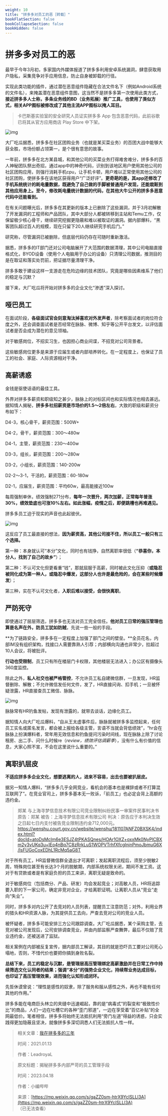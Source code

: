 ```yaml
---
weight: 10
title: "拼多多对员工的恶［转载］"
bookFlatSection: false
bookCollapseSection: false
bookHidden: false
---
```


# 拼多多对员工的恶

最早于今年3月初，多家国内外媒体报道了拼多多利用安卓系统漏洞，肆意获取用户隐私，采集竞争对手应用信息，防止自身被卸载的行径。

实现此类功能的插件，通过潜在恶意组件隐藏在合法文件名下（例如Android系统的文件名），来掩盖潜在恶意组件意图，这当然不是拼多多第一次使用此类方式，**接近拼多多人士称，多条业务线的BD（业务拓展）推广工具，也使用了类似方式，相关APP图标被修改成了其他主流APP图标以掩人耳目。**

> 卡巴斯基实验室的安全研究人员证实拼多多 App 包含恶意代码，此前谷歌已将其从官方应用商店 Play Store 中下架。

![img](https://fo.lioil.live/photo/pinduoduo-report.jpg)

大厂吃瓜据悉，拼多多在社区团购业务（也就是某买菜业务）的百团大战中能够大获全胜，市场份额占领第一，是个很有意思的故事。

一年前，拼多多在北方某县城，和其他公司的买菜业务打得难舍难分，拼多多的百人神秘团队祭出奇招，通过app中的神奇代码，识别到该地区用户使用其他公司的社区团购应用，则强行消耗手机cpu，让手机卡顿，用户难以正常使用其他公司的社区团购，使拼多多在该地区获得用户“广泛好评”。**更奇葩的是，其app还修改了手机系统统计的耗电量数据，既避免了自己做的手脚被普通用户发现，还能栽赃到其他应用身上。至今，修改耗电量统计数据的代码，在其他大牛公开的拼多多恶意代码中还能看到。**

在有关问题曝光后，拼多多在其更新的版本上已删除了这些漏洞，并于3月初解散了开发漏洞的工程师和产品团队，其中大部分人都被转移到主站和Temu工作，仅保留极少核心骨干，继续研究挖掘更隐蔽和难以被取证的漏洞。据内部爆料，“黑客团队超过百人的规模，现在只留下20人继续研究手机后门。”

研究称，尽管漏洞已被删除，但底层代码仍存在可随时重新激活。

据悉，拼多多的IT部门还对公司电脑展开了大范围的数据清理，其中公司电脑直接格式化，BYOD设备（使用个人电脑用于办公的设备）只清理公司数据，推测目的是在取证和落实处罚前，把证据尽量清理干净。

拼多多敢于建设这样一支游走在危险边缘的技术团队，究竟是哪些因素维系了他们的稳定与沉默？

接下来，大厂吃瓜将开始对拼多多的企业文化“渗透”深入探讨。

## 哑巴员工

在面试阶段，**各级面试官会刻意淘汰掉喜欢对外发声者**，除考察面试者的岗位符合度之外，还会调查面试者是否经常在脉脉、微博、知乎等公开平台发文，以评估面试者是否会成为潜在的意见领袖。

对于敏感岗位，不招实习生，也因担心商业间谍，不招竞对公司背景者。

这些敏感岗位更多是来源于应届生或者内部培养转化。在一定程度上，也保证了员工的社会、家庭、人际资源相对干净。

## 高薪诱惑

金钱是驱使话语的最佳工具。

外界对拼多多薪资和职级知之甚少，脉脉上的对标区间也和实际情况也相去甚远。据知情人揭秘，**拼多多社招薪资是市场价的1.5～2倍左右**，大致的职级和薪资分布如下：

D4-3，核心骨干，薪资范围：500W+

D4-2，骨干，薪资范围：300～480w

D4-1，主管，薪资范围：230～400w

D3-3，组长，薪资范围：200～280w

D3-2，小组长，薪资范围：140-200w

D2-2～3-1，干活的，薪资范围：60-180w

D2-1，应届生，薪资范围：平均60w，最高能接近100w

每周强制单休，绩效强制271分布，**每年一次晋升，两次加薪，正常每年普涨30%，绩效垫底也可涨10%左右。如此涨幅，疫情之后，即便跳槽也再难遇见。**

拼多多员工迫于现实的声音也此起彼伏。

![img](https://fo.lioil.live/photo/pinduoduo-voices-1.jpg)

这反应了员工最直接的想法，**因为薪资高，其他公司接不住，所以员工一般只有三个选择。**

第一种：本身就认可“本分”文化，同时也有钱挣，自然离职率很低（**“恭喜你，本分人，找到了自己的故乡”**）；

第二种：不认可文化但更看重“钱”，那就屈服于高薪，同时被此文化压抑（**或隐忍被同化成为第一种人，或隐忍中爆发，这部分人也许是最危险的，会在某些时候爆发**）；

第三种，实在不认可文化者，**入职后难以接受，会很快离职**。

## 严防死守

即使通过了层层筛选，拼多多也无法对员工完全信任。**他对员工日常的强压管理也算是名声在外，防员工犹如防贼**，先说一些一般的手段。

**为了链路安全，拼多多在一定程度上加强了部门之间的壁垒。**全员花名，内部IM没有组织架构，找接口人需要靠熟人引荐；内部横向沟通也非常少，拉超过10人会议，将被批评。

**行动也受限制**，员工只有所在楼层门卡权限，其他楼层无法进入；办公区有摄像头360度监控。

除此之外，**私人社交也被严格管控**，不允许员工私自建微信群，一旦发现，HR监督删除、解散；不允许微信发任何文件，发了，HR直接问询、扣手机；一旦被怀疑泄露，HR直接查员工微信、脉脉。

![img](https://fo.lioil.live/photo/pinduoduo-voices-2.jpg)

脉脉常有HR钓鱼发帖，发现有泄露的，就带去谈话，边缘化员工。

据知情人向大厂吃瓜爆料，“自从王太虚事件后，脉脉就被拼多多监控起来，任何员工实名或匿名发言，都会被上报给各级主管，言语不当就会背低绩效”，“hr会在脉脉上扮演爆料者，常年用无效信息和钓鱼提问污染时间线，现在脉脉上除了讨论租房、出二手、问什么时候re（*review，绩效评估调薪季*），没有什么有价值的信息，大家心照不宣，不会在这里说什么重要的。”

## 离职扒层皮

**不适应拼多多企业文化，想要逃离的人，进来不容易，出去也要被扒层皮。**

据另一知情人爆料，“拼多多几乎全网竞业，看机会的基本也是裸辞或者不打算混互联网了”。在竞业官司上，拼多多基本无一败诉，「前员工」也必定会背上高额的违约金。

> 郑某 与上海寻梦信息技术有限公司竞业限制纠纷民事一审案件民事判决书
>  原告：郑某 被告：上海寻梦信息技术有限公司
>  判决：原告应于本判决生效之日起七日内支付被告竞业限制违约金712,000元。
>  https://wenshu.court.gov.cn/website/wenshu/181107ANFZ0BXSK4/index.html?docId=atoDsMcIm6e3ESJZ4tPKASQnes/HOAr1OXZ+oxxMk0NyPlCBXm2y3vUKq3u+IEo4nBq7C8zRrkLuS1WOPVTrhfXfcglnjnPmoJbmuG6X/IsFUGoCoxEDhL1RcMq5aG8T

对于所有员工，HR监督微信群全退出才可离职；发起离职流程后，须至少脱敏2周，特殊岗位甚至有长达3个月的脱敏期，内部系统权限关闭，期间不发工资。这对于有贷款或者是有家庭负担的员工来讲，离职无疑是致命的。

对于敏感岗位（包括商分、产品、研发）均会发起竞业；对高敏人员，HR将追踪要入职的下一家公司，确定非竞对企业，才给离职证明。让离职人员从“竞业”走向“失业”。

同时，拼多多对内公开了去竞对的人员列表，提醒员工注意防范；对外，利用业界的猎头和HR资源人脉，为其提供员工去向，严查去竞对公司的竞业人员。

被怀疑者，拼多多可能安排三方公司跟踪调查。大厂吃瓜据悉，某个采购主管，去竞对被公司发现后，公司安排调查竞业，并由内部监察严查舞弊，最后不仅赔了竞业违约金，还被送进了监狱。

相关案例在内部被反复宣传，据内部员工解读，其目的就是恐吓员工要对公司死心塌地，否则，不惜代价也要把你搞到身败名裂。

**总结下来，员工的稳定与沉默，是管理层高压管理绑定高薪激励并在日常工作中持续筛选文化认同者的结果；强调“本分”的强势企业文化，持续帮业务达成目标，也印证了高压管理效果，进而强化认知形成闭环。**

先哲休谟曾说：“理性是感性的奴隶，除了服务和服从感性之外，再也不能有任何其他的作用。”

拼多多能在电商巨头林立的夹缝中迅速崛起，靠的是“病毒式”的裂变和“极致性价比”的商品，人们一边在吐槽它的各种“歪门邪道”，一边在享受着“百亿补贴”的全网最低价。笔者相信，拼多多将始终无法抵抗利用“旁门左道”得益的诱惑，只会实践得更加隐蔽且坚决，就像拼多多深切洞悉人们无法抵抗人性一样。

> 相关文章：[我在拼多多的三年](https://mp.weixin.qq.com/s/1f-XpG9IDoNLXQmVSXO1Lw)
>
> 时间：2021.01.13
>
> 作者：LeadroyaL


>原文标题：揭秘拼多多内部严苛的员工管理手段
>
>时间：2023.04.18
>
>作者：小编哔哔
>
>来源：[https://mp.weixin.qq.com/s/gaZZ0sm-htrX9YcISLLl3A](https://mp.weixin.qq.com/s/gaZZ0sm-htrX9YcISLLl3A) （已无法查看）